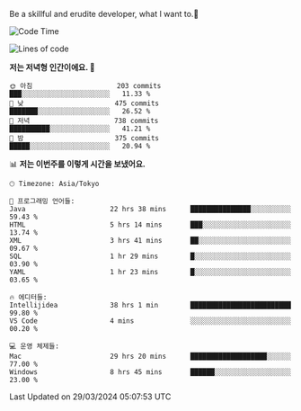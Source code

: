 Be a skillful and erudite developer, what I want to.👶

<!--START_SECTION:waka-->
![Code Time](http://img.shields.io/badge/Code%20Time-615%20hrs%2021%20mins-blue)

![Lines of code](https://img.shields.io/badge/%EC%A0%80%EB%8A%94%20%EC%97%AC%ED%83%9C%EA%B9%8C%EC%A7%80%20-1.1%20million%20%EC%A4%84%EC%9D%98%20%EC%BD%94%EB%93%9C%EB%A5%BC%20%EC%9E%91%EC%84%B1%ED%96%88%EC%96%B4%EC%9A%94.-blue)

**저는 저녁형 인간이에요. 🦉** 

```text
🌞 아침                     203 commits         ███░░░░░░░░░░░░░░░░░░░░░░   11.33 % 
🌆 낮　                     475 commits         ███████░░░░░░░░░░░░░░░░░░   26.52 % 
🌃 저녁                     738 commits         ██████████░░░░░░░░░░░░░░░   41.21 % 
🌙 밤　                     375 commits         █████░░░░░░░░░░░░░░░░░░░░   20.94 % 
```


📊 **저는 이번주를 이렇게 시간을 보냈어요.** 

```text
🕑︎ Timezone: Asia/Tokyo

💬 프로그래밍 언어들: 
Java                     22 hrs 38 mins      ███████████████░░░░░░░░░░   59.43 % 
HTML                     5 hrs 14 mins       ███░░░░░░░░░░░░░░░░░░░░░░   13.74 % 
XML                      3 hrs 41 mins       ██░░░░░░░░░░░░░░░░░░░░░░░   09.67 % 
SQL                      1 hr 29 mins        █░░░░░░░░░░░░░░░░░░░░░░░░   03.90 % 
YAML                     1 hr 23 mins        █░░░░░░░░░░░░░░░░░░░░░░░░   03.65 % 

🔥 에디터들: 
Intellijidea             38 hrs 1 min        █████████████████████████   99.80 % 
VS Code                  4 mins              ░░░░░░░░░░░░░░░░░░░░░░░░░   00.20 % 

💻 운영 체제들: 
Mac                      29 hrs 20 mins      ███████████████████░░░░░░   77.00 % 
Windows                  8 hrs 45 mins       ██████░░░░░░░░░░░░░░░░░░░   23.00 % 
```


 Last Updated on 29/03/2024 05:07:53 UTC
<!--END_SECTION:waka-->
